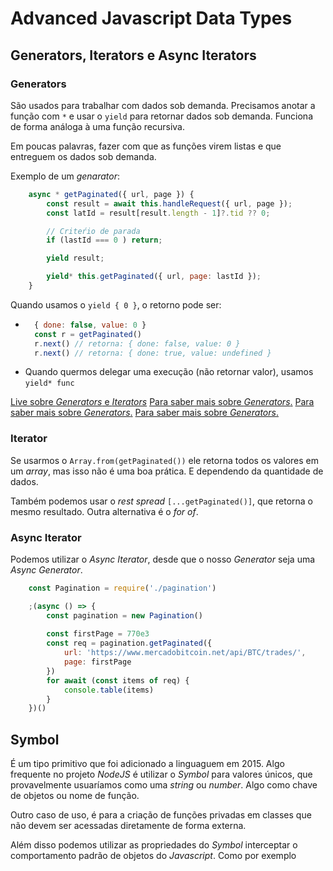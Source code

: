 # Advanced Javascript Data Types

## Generators, Iterators e Async Iterators

### Generators

São usados para trabalhar com dados sob demanda. Precisamos anotar a função com `*` e usar o `yield` para retornar dados sob demanda.
Funciona de forma análoga à uma função recursiva.

Em poucas palavras, fazer com que as funções virem listas e que entreguem os dados sob demanda.

Exemplo de um _genarator_:

```javascript
    async * getPaginated({ url, page }) {
        const result = await this.handleRequest({ url, page });
        const latId = result[result.length - 1]?.tid ?? 0;

        // Criteŕio de parada
        if (lastId === 0 ) return;

        yield result;

        yield* this.getPaginated({ url, page: lastId });
    }
```

Quando usamos o `yield { 0 }`, o retorno pode ser:

* ```javascript
    { done: false, value: 0 }
    const r = getPaginated()
    r.next() // retorna: { done: false, value: 0 }
    r.next() // retorna: { done: true, value: undefined }
    ```
* Quando quermos delegar uma execução (não retornar valor), usamos `yield* func`

[Live sobre _Generators_ e _Iterators_](https://www.youtube.com/watch?v=w_UE-wTZPpM)
[Para saber mais sobre _Generators_.](https://javascript.info/generators)
[Para saber mais sobre _Generators_.](https://developer.mozilla.org/pt-BR/docs/Web/JavaScript/Reference/Statements/function*)
[Para saber mais sobre _Generators_.](https://developer.mozilla.org/pt-BR/docs/Web/JavaScript/Reference/Global_Objects/Generator)

### Iterator

Se usarmos o `Array.from(getPaginated())` ele retorna todos os valores em um _array_, mas isso não é uma boa prática. E dependendo da quantidade de dados.

Também podemos usar o _rest spread_ `[...getPaginated()]`, que retorna o mesmo resultado. Outra alternativa é o _for of_.

### Async Iterator

Podemos utilizar o _Async Iterator_, desde que o nosso _Generator_ seja uma _Async Generator_.

```javascript
    const Pagination = require('./pagination')

    ;(async () => {
        const pagination = new Pagination()
        
        const firstPage = 770e3
        const req = pagination.getPaginated({
            url: 'https://www.mercadobitcoin.net/api/BTC/trades/',
            page: firstPage
        })
        for await (const items of req) {
            console.table(items)
        }
    })()
```

## Symbol

É um tipo primitivo que foi adicionado a linguaguem em 2015. Algo frequente no projeto _NodeJS_ é utilizar o _Symbol_ para valores únicos, que provavelmente usuaríamos como uma _string_ ou _number_. Algo como chave de objetos ou nome de função.

Outro caso de uso, é para a criação de funções privadas em classes que não devem ser acessadas diretamente de forma externa.

Além disso podemos utilizar as propriedades do _Symbol_ interceptar o comportamento padrão de objetos do _Javascript_. Como por exemplo 